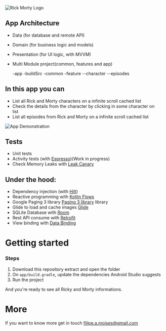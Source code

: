  <img src="https://upload.wikimedia.org/wikipedia/commons/b/b1/Rick_and_Morty.svg" alt="Rick Morty Logo"/>


## App Architecture
- Data (for database and remote API)
- Domain (for business logic and models)
- Presentation (for UI logic, with MVVM)
- Multi Module project(common, features and app)

    -app
    -buildSrc 
    -common
    -feature
     --character
     --episodes

 
## In this app you can
- List all Rick and Morty characters on a infinite scroll cached list 
- Check the details from the character by clicking in some character on list
- List all episodes from Rick and Morty on a infinite scroll cached list

 <img src="images/rickymortyapp.gif" alt="App Demonstration"/>


## Tests
- Unit tests
- Activity tests (with [Espresso](https://google.github.io/android-testing-support-library/docs/espresso/))(Work in progress)
- Check Memory Leaks with [Leak Canary](https://square.github.io/leakcanary/)

## Under the hood:
- Dependency injection (with [Hilt](http://google.github.io/hilt/))
- Reactive programming with [Kotlin Flows](https://kotlinlang.org/docs/reference/coroutines/flow.html)
- Google Paging 3 library [Paging 3 library](https://developer.android.com/topic/libraries/architecture/paging/v3-overview?) library
- Glide to load and cache images [Glide](https://github.com/bumptech/glide)
- SQLite Database with [Room](https://developer.android.com/jetpack/androidx/releases/room)
- Rest API consume with [Retrofit](https://square.github.io/retrofit/)
- View binding with [Data Binding](https://developer.android.com/topic/libraries/data-binding)


# Getting started

### Steps 
1. Download this repository extract and open the folder
2. On `app/build.gradle`, update the dependencies Android Studio suggests
3. Run the project 

And you're ready to see all Ricky and Morty informations.


# More
If you want to know more get in touch filipe.a.moises@gmail.com
